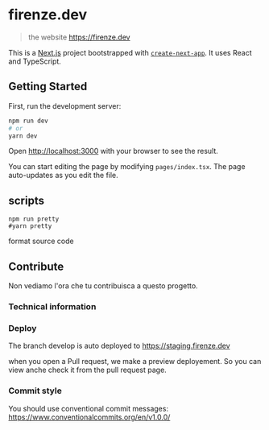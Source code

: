 # firenze.dev 

> the website https://firenze.dev

This is a [Next.js](https://nextjs.org/) project bootstrapped with [`create-next-app`](https://github.com/vercel/next.js/tree/canary/packages/create-next-app). It uses React and TypeScript.

## Getting Started

First, run the development server:

```bash
npm run dev
# or
yarn dev
```

Open [http://localhost:3000](http://localhost:3000) with your browser to see the result.

You can start editing the page by modifying `pages/index.tsx`. The page auto-updates as you edit the file.

## scripts 

```
npm run pretty
#yarn pretty
```

format source code

## Contribute 

Non vediamo l'ora che tu contribuisca a questo progetto.

### Technical information

### Deploy

The branch develop is auto deployed to https://staging.firenze.dev 

when you open a Pull request, we make a preview deployement. So you can view anche check it from the pull request page.

### Commit style

You should use conventional commit messages: https://www.conventionalcommits.org/en/v1.0.0/ 



